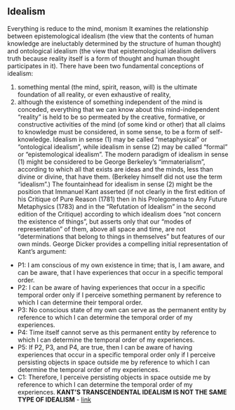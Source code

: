 ## Idealism
Everything is reduce to the mind, monism
It examines the relationship between epistemological idealism (the view that the contents of human knowledge are ineluctably determined by the structure of human thought) and ontological idealism (the view that epistemological idealism delivers truth because reality itself is a form of thought and human thought participates in it).
There have been two fundamental conceptions of idealism:
1. something mental (the mind, spirit, reason, will) is the ultimate foundation of all reality, or even exhaustive of reality,
2. although the existence of something independent of the mind is conceded, everything that we can know about this mind-independent “reality” is held to be so permeated by the creative, formative, or constructive activities of the mind (of some kind or other) that all claims to knowledge must be considered, in some sense, to be a form of self-knowledge.
Idealism in sense (1) may be called “metaphysical” or “ontological idealism”, while idealism in sense (2) may be called “formal” or “epistemological idealism”. The modern paradigm of idealism in sense (1) might be considered to be George Berkeley’s “immaterialism”, according to which all that exists are ideas and the minds, less than divine or divine, that have them. (Berkeley himself did not use the term “idealism”.) The fountainhead for idealism in sense (2) might be the position that Immanuel Kant asserted (if not clearly in the first edition of his Critique of Pure Reason (1781) then in his Prolegomena to Any Future Metaphysics (1783) and in the “Refutation of Idealism” in the second edition of the Critique) according to which idealism does “not concern the existence of things”, but asserts only that our “modes of representation” of them, above all space and time, are not “determinations that belong to things in themselves” but features of our own minds.
George Dicker provides a compelling initial representation of Kant’s argument:
- P1: I am conscious of my own existence in time; that is, I am aware, and can be aware, that I have experiences that occur in a specific temporal order.
- P2: I can be aware of having experiences that occur in a specific temporal order only if I perceive something permanent by reference to which I can determine their temporal order.
- P3: No conscious state of my own can serve as the permanent entity by reference to which I can determine the temporal order of my experiences.
- P4: Time itself cannot serve as this permanent entity by reference to which I can determine the temporal order of my experiences.
- P5: If P2, P3, and P4, are true, then I can be aware of having experiences that occur in a specific temporal order only if I perceive persisting objects in space outside me by reference to which I can determine the temporal order of my experiences.
- C1: Therefore, I perceive persisting objects in space outside me by reference to which I can determine the temporal order of my experiences.
**KANT’S TRANSCENDENTAL IDEALISM IS NOT THE SAME TYPE OF IDEALISM** - [link](https://plato.stanford.edu/entries/kant-transcendental-idealism/)
